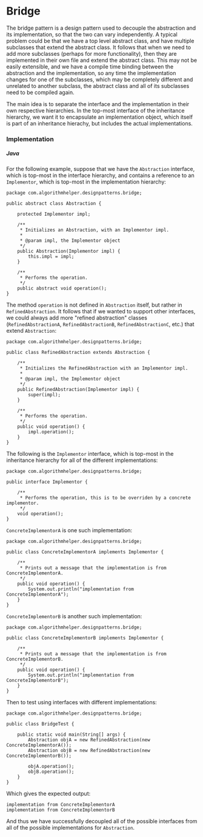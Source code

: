 # Bridge

The bridge pattern is a design pattern used to decouple the abstraction and its implementation, so 
that the two can vary independently. A typical problem could be that we have a top level 
abstract class, and have multiple subclasses that extend the abstract class. It follows that when we
need to add more subclasses (perhaps for more functionality), then they are implemented in their own
file and extend the abstract class. This may not be easily extensible, and we have a compile time 
binding between the abstraction and the implementation, so any time the implementation changes for 
one of the subclasses, which may be completely different and unrelated to another subclass, the 
abstract class and all of its subclasses need to be compiled again.

The main idea is to separate the interface and the implementation in their own respective 
hierarchies. In the top-most interface of the inheritance hierarchy, we want it to encapsulate an
implementation object, which itself is part of an inheritance hierachy, but includes the actual
implementations. 

### Implementation

##### Java

For the following example, suppose that we have the `Abstraction` interface, which is top-most in 
the interface hierarchy, and contains a reference to an `Implementor`, which is top-most in the 
implementation hierarchy:

```
package com.algorithmhelper.designpatterns.bridge;

public abstract class Abstraction {

    protected Implementor impl;

    /**
     * Initializes an Abstraction, with an Implementor impl.
     *
     * @param impl, the Implementor object
     */
    public Abstraction(Implementor impl) {
        this.impl = impl;
    }

    /**
     * Performs the operation.
     */
    public abstract void operation();
}
```

The method `operation` is not defined in `Abstraction` itself, but rather in `RefinedAbstraction`. 
It follows that if we wanted to support other interfaces, we could always add more "refined 
abstraction" classes (`RefinedAbstractionA`, `RefinedAbstractionB`, `RefinedAbstractionC`, etc.) 
that extend `Abstraction`:

```
package com.algorithmhelper.designpatterns.bridge;

public class RefinedAbstraction extends Abstraction {

    /**
     * Initializes the RefinedAbstraction with an Implementor impl.
     *
     * @param impl, the Implementor object
     */
    public RefinedAbstraction(Implementor impl) {
        super(impl);
    }

    /**
     * Performs the operation.
     */
    public void operation() {
        impl.operation();
    }
}
```

The following is the `Implementor` interface, which is top-most in the inheritance hierarchy for
all of the different implementations:

```
package com.algorithmhelper.designpatterns.bridge;

public interface Implementor {

    /**
     * Performs the operation, this is to be overriden by a concrete implementor.
     */
    void operation();
}
```

`ConcreteImplementorA` is one such implementation:

```
package com.algorithmhelper.designpatterns.bridge;

public class ConcreteImplementorA implements Implementor {

    /**
     * Prints out a message that the implementation is from ConcreteImplementorA.
     */
    public void operation() {
        System.out.println("implementation from ConcreteImplementorA");
    }
}
```

`ConcreteImplementorB` is another such implementation:

```
package com.algorithmhelper.designpatterns.bridge;

public class ConcreteImplementorB implements Implementor {

    /**
     * Prints out a message that the implementation is from ConcreteImplementorB.
     */
    public void operation() {
        System.out.println("implementation from ConcreteImplementorB");
    }
}
```

Then to test using interfaces with different implementations:

```
package com.algorithmhelper.designpatterns.bridge;

public class BridgeTest {

    public static void main(String[] args) {
        Abstraction objA = new RefinedAbstraction(new ConcreteImplementorA());
        Abstraction objB = new RefinedAbstraction(new ConcreteImplementorB());

        objA.operation();
        objB.operation();
    }
}
```

Which gives the expected output:

```
implementation from ConcreteImplementorA
implementation from ConcreteImplementorB
```

And thus we have successfully decoupled all of the possible interfaces from all of the possible
implementations for `Abstraction`.
